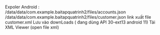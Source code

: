 Expoler Android : 
/data/data/com.example.baitapquatrinh2/files/accounts.json
/data/data/com.example.baitapquatrinh2/files/customer.json
link xuất file customer.xml 
Lưu vào downLoads ( đang dùng API 30-ext13 android 11)
Tải  XML Viewer (open file xml)
